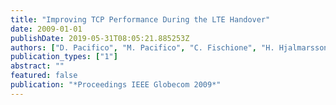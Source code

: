 ```yaml
---
title: "Improving TCP Performance During the LTE Handover"
date: 2009-01-01
publishDate: 2019-05-31T08:05:21.885253Z
authors: ["D. Pacifico", "M. Pacifico", "C. Fischione", "H. Hjalmarsson", "K. H. Johansson"]
publication_types: ["1"]
abstract: ""
featured: false
publication: "*Proceedings IEEE Globecom 2009*"
---
```


